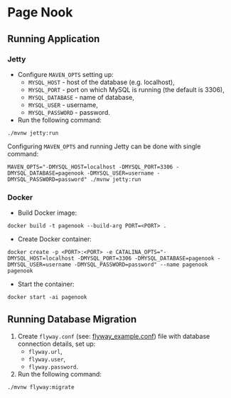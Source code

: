 # Page Nook

## Running Application

### Jetty

- Configure `MAVEN_OPTS` setting up:
    - `MYSQL_HOST` - host of the database (e.g. localhost),
    - `MYSQL_PORT` - port on which MySQL is running (the default is 3306),
    - `MYSQL_DATABASE` - name of database,
    - `MYSQL_USER` - username,
    - `MYSQL_PASSWORD` - password.
- Run the following command:

```shell
./mvnw jetty:run
```

Configuring `MAVEN_OPTS` and running Jetty can be done with single command:

```shell
MAVEN_OPTS="-DMYSQL_HOST=localhost -DMYSQL_PORT=3306 -DMYSQL_DATABASE=pagenook -DMYSQL_USER=username -DMYSQL_PASSWORD=password" ./mvnw jetty:run
```

### Docker

- Build Docker image:

```shell
docker build -t pagenook --build-arg PORT=<PORT> .
```

- Create Docker container:

```shell
docker create -p <PORT>:<PORT> -e CATALINA_OPTS="-DMYSQL_HOST=localhost -DMYSQL_PORT=3306 -DMYSQL_DATABASE=pagenook -DMYSQL_USER=username -DMYSQL_PASSWORD=password" --name pagenook pagenook
```

- Start the container:

```shell
docker start -ai pagenook
```

## Running Database Migration

1. Create `flyway.conf` (see: [flyway_example.conf](flyway_example.conf)) file with database connection details, set up:
    - `flyway.url`,
    - `flyway.user`,
    - `flyway.password`.
2. Run the following command:

```shell
./mvnw flyway:migrate
```
